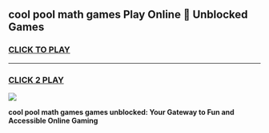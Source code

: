 
## cool pool math games Play Online 👋 Unblocked Games
<h3>
<a href="https://news.freeplayer.one?title=cool_pool_math_games&ref=17CMG">CLICK TO PLAY</a></h3>
<hr>

<h3>
<a href="https://news.freeplayer.one?title=cool_pool_math_games&ref=17CMG">CLICK 2 PLAY</a>
  
</h3>

<a href="https://news.freeplayer.one?title=cool_pool_math_games&ref=17CMG/"><img src="https://clearcache.store/games.png"></a>


**cool pool math games games unblocked: Your Gateway to Fun and Accessible Online Gaming**
